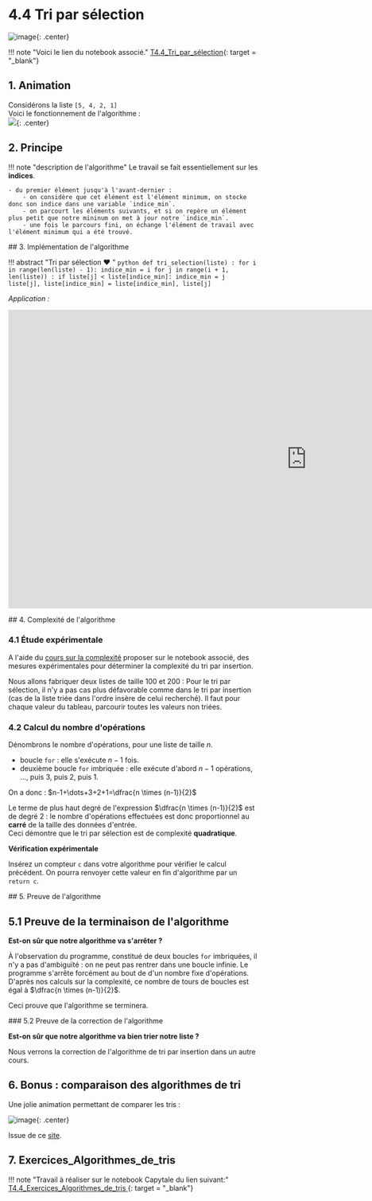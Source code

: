 # 4.4 Tri par sélection

![image](data/BO.png){: .center}

!!! note "Voici le lien du notebook associé."
	[T4.4_Tri_par_sélection](https://capytale2.ac-paris.fr/web/c/640c-1345631){: target = "_blank"}  
	
## 1. Animation
Considérons la liste `[5, 4, 2, 1]`  
Voici le fonctionnement de l'algorithme :  
![](data/selection.gif){: .center}

## 2. Principe

!!! note "description de l'algorithme"
    Le travail se fait essentiellement sur les **indices**.
    
    - du premier élément jusqu'à l'avant-dernier :
        - on considère que cet élément est l'élément minimum, on stocke donc son indice dans une variable `indice_min`.
        - on parcourt les éléments suivants, et si on repère un élément plus petit que notre mininum on met à jour notre `indice_min`.
        - une fois le parcours fini, on échange l'élément de travail avec l'élément minimum qui a été trouvé.
 

## 3. Implémentation de l'algorithme

!!! abstract "Tri par sélection :heart: "
    ```python
    def tri_selection(liste) :
        for i in range(len(liste) - 1):
            indice_min = i
            for j in range(i + 1, len(liste)) :
                if liste[j] < liste[indice_min]:
                    indice_min = j
            liste[j], liste[indice_min] = liste[indice_min], liste[j]
    ```

*Application :*

<iframe width="1200" height="600" frameborder="0" src="https://pythontutor.com/iframe-embed.html#code=def%20tri_selection%28liste%29%20%3A%0A%20%20%20%20for%20i%20in%20range%28len%28liste%29%20-%201%29%3A%0A%20%20%20%20%20%20%20%20indice_min%20%3D%20i%0A%20%20%20%20%20%20%20%20for%20j%20in%20range%28i%20%2B%201,%20len%28liste%29%29%20%3A%0A%20%20%20%20%20%20%20%20%20%20%20%20if%20liste%5Bj%5D%20%3C%20liste%5Bindice_min%5D%3A%0A%20%20%20%20%20%20%20%20%20%20%20%20%20%20%20%20indice_min%20%3D%20j%0A%20%20%20%20%20%20%20%20liste%5Bi%5D,%20liste%5Bindice_min%5D%20%3D%20liste%5Bindice_min%5D,%20liste%5Bi%5D%0A%20%20%20%20%0Ama_liste%20%3D%20%5B7,%205,%202,%208,%201,%204%5D%0Atri_selection%28ma_liste%29&codeDivHeight=400&codeDivWidth=350&cumulative=false&curInstr=0&heapPrimitives=nevernest&origin=opt-frontend.js&py=3&rawInputLstJSON=%5B%5D&textReferences=false"> </iframe>

 
## 4. Complexité de l'algorithme

### 4.1  Étude expérimentale

A l'aide du [cours sur la complexité](../../4.2_Complexite/cours/) proposer sur le notebook associé, des mesures expérimentales pour déterminer la complexité du tri par insertion.

Nous allons fabriquer deux listes de taille 100 et 200 :
Pour le tri par sélection, il n'y a pas cas plus défavorable comme dans le tri par insertion (cas de la liste triée dans l'ordre insère de celui recherché). Il faut pour chaque valeur du tableau, parcourir toutes les valeurs non triées.


### 4.2 Calcul du nombre d'opérations
Dénombrons le nombre d'opérations, pour une liste de taille $n$.

- boucle `for` : elle s'exécute $n-1$ fois.
- deuxième boucle `for` imbriquée : elle exécute d'abord $n-1$ opérations, ..., puis 3, puis 2, puis 1. 

On a donc :
$n-1+\dots+3+2+1=\dfrac{n \times (n-1)}{2}$

Le terme de plus haut degré de l'expression $\dfrac{n \times (n-1)}{2}$ est de degré 2 : le nombre d'opérations effectuées est donc proportionnel au **carré** de la taille des données d'entrée.  
Ceci démontre que le tri par sélection est de complexité **quadratique**.

**Vérification expérimentale**

Insérez un compteur `c` dans votre algorithme pour vérifier le calcul précédent. On pourra renvoyer cette valeur en fin d'algorithme par un `return c`.

## 5. Preuve de l'algorithme

## 5.1 Preuve de la terminaison de l'algorithme

**Est-on sûr que notre algorithme va s'arrêter ?**

À l'observation du programme, constitué de deux boucles `for` imbriquées, il n'y a pas d'ambiguïté : on ne peut pas rentrer dans une boucle infinie. Le programme s'arrête forcément au bout de d'un nombre fixe d'opérations. 
D'après nos calculs sur la complexité, ce nombre de tours de boucles est égal à $\dfrac{n \times (n-1)}{2}$.

Ceci prouve que l'algorithme se terminera.

### 5.2 Preuve de la correction de l'algorithme

**Est-on sûr que notre algorithme va bien trier notre liste ?**

Nous verrons la correction de l'algorithme de tri par insertion dans un autre cours.

## 6. Bonus : comparaison des algorithmes de tri 

Une jolie animation permettant de comparer les tris :

![image](data/comparaisons.gif){: .center}

Issue de ce [site](https://www.toptal.com/developers/sorting-algorithms).

## 7. Exercices_Algorithmes_de_tris 

!!! note "Travail à réaliser sur le notebook Capytale du lien suivant:"
	[T4.4_Exercices_Algorithmes_de_tris ](https://capytale2.ac-paris.fr/web/c/06c5-1345624){: target = "_blank"} 